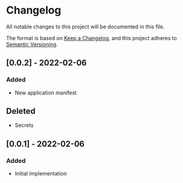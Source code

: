 # Changelog

All notable changes to this project will be documented in this file.

The format is based on [Keep a Changelog](https://keepachangelog.com/en/1.0.0/),
and this project adheres to [Semantic Versioning](https://semver.org/spec/v2.0.0.html).

## [0.0.2] - 2022-02-06

### Added

- New application manifest

## Deleted

- Secrets

## [0.0.1] - 2022-02-06

### Added

- Initial implementation